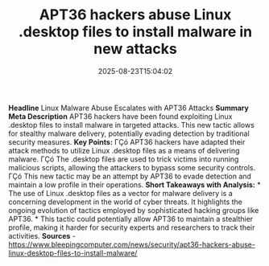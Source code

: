 ﻿---
title: "APT36 hackers abuse Linux .desktop files to install malware in new attacks"
date: "2025-08-23T15:04:02"
category: "Markets"
summary: ""
slug: "apt36 hackers abuse linux desktop files to install malware i"
source_urls:
  - "https://www.bleepingcomputer.com/news/security/apt36-hackers-abuse-linux-desktop-files-to-install-malware/"
seo:
  title: "APT36 hackers abuse Linux .desktop files to install malware in new attacks | Hash n Hedge"
  description: ""
  keywords: ["news", "markets", "brief"]
---
**Headline** Linux Malware Abuse Escalates with APT36 Attacks  **Summary Meta Description** APT36 hackers have been found exploiting Linux .desktop files to install malware in targeted attacks. This new tactic allows for stealthy malware delivery, potentially evading detection by traditional security measures.  **Key Points:**  ΓÇó APT36 hackers have adapted their attack methods to utilize Linux .desktop files as a means of delivering malware. ΓÇó The .desktop files are used to trick victims into running malicious scripts, allowing the attackers to bypass some security controls. ΓÇó This new tactic may be an attempt by APT36 to evade detection and maintain a low profile in their operations.  **Short Takeaways with Analysis:**  * The use of Linux .desktop files as a vector for malware delivery is a concerning development in the world of cyber threats. It highlights the ongoing evolution of tactics employed by sophisticated hacking groups like APT36. * This tactic could potentially allow APT36 to maintain a stealthier profile, making it harder for security experts and researchers to track their activities.  **Sources** - https://www.bleepingcomputer.com/news/security/apt36-hackers-abuse-linux-desktop-files-to-install-malware/ 
